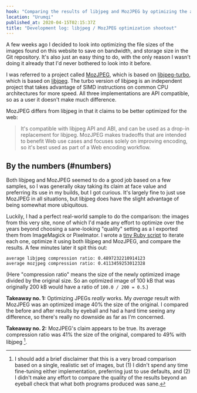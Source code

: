 ```yaml
---
hook: "Comparing the results of libjpeg and MozJPEG by optimizing the archive of image's from this very website."
location: "Urumqi"
published_at: 2020-04-15T02:15:37Z
title: "Development log: libjpeg / MozJPEG optimization shootout"
---
```


A few weeks ago I decided to look into optimizing the file sizes of the images found on this website to save on bandwidth, and storage size in the Git repository. It's also just an easy thing to do, with the only reason I wasn't doing it already that I'd never bothered to look into it before.

I was referred to a project called [MozJPEG](https://github.com/mozilla/mozjpeg), which is based on [libjpeg-turbo](https://github.com/libjpeg-turbo/libjpeg-turbo), which is based on [libjpeg](https://en.wikipedia.org/wiki/Libjpeg). The turbo version of libjpeg is an independent project that takes advantage of SIMD instructions on common CPU architectures for more speed. All three implementations are API compatible, so as a user it doesn't make much difference.

MozJPEG differs from libjpeg in that it claims to be better optimized for the web:

> It's compatible with libjpeg API and ABI, and can be used as a drop-in replacement for libjpeg. MozJPEG makes tradeoffs that are intended to benefit Web use cases and focuses solely on improving encoding, so it's best used as part of a Web encoding workflow.

## By the numbers (#numbers)

Both libjpeg and MozJPEG seemed to do a good job based on a few samples, so I was generally okay taking its claim at face value and preferring its use in my builds, but I got curious. It's largely fine to just use MozJPEG in all situations, but libjpeg does have the slight advantage of being somewhat more ubiquitous.

Luckily, I had a perfect real-world sample to do the comparison: the images from this very site, none of which I'd made any effort to optimize over the years beyond choosing a sane-looking "quality" setting as a I exported them from ImageMagick or Pixelmator. I wrote a [tiny Ruby script](https://github.com/brandur/sorg/blob/860640e59ccd82d6d3f5f6bd59534bf28f0face4/scripts/compression_test.rb) to iterate each one, optimize it using both libjpeg and MozJPEG, and compare the results. A few minutes later it spit this out:

```
average libjpeg compression ratio: 0.4897232210914123
average mozjpeg compression ratio: 0.4113459253012328
```

(Here "compression ratio" means the size of the newly optimized image divided by the original size. So an optimized image of 100 kB that was originally 200 kB would have a ratio of `100.0 / 200 = 0.5`.)

**Takeaway no. 1:** Optimizing JPEGs _really_ works. My _average_ result with MozJPEG was an optimized image 40% the size of the original. I compared the before and after results by eyeball and had a hard time seeing any difference, so there's really no downside as far as I'm concerned.

**Takeaway no. 2:** MozJPEG's claim appears to be true. Its average compression ratio was 41% the size of the original, compared to 49% with libjpeg [^1].

[^1]: I should add a brief disclaimer that this is a very broad comparison based on a single, realistic set of images, but (1) I didn't spend any time fine-tuning either implementation, preferring just to use defaults, and (2) I didn't make any effort to compare the quality of the results beyond an eyeball check that what both programs produced was sane.
